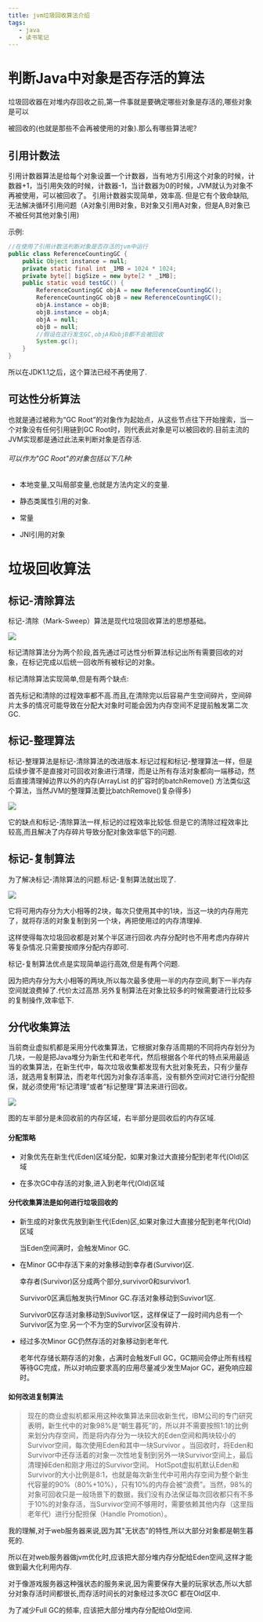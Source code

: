 ```yaml
---
title: jvm垃圾回收算法介绍
tags: 
   - java
   - 读书笔记
---
```



# 判断Java中对象是否存活的算法

垃圾回收器在对堆内存回收之前,第一件事就是要确定哪些对象是存活的,哪些对象是可以

被回收的(也就是那些不会再被使用的对象).那么有哪些算法呢?

## 引用计数法

引用计数器算法是给每个对象设置一个计数器，当有地方引用这个对象的时候，计数器+1，当引用失效的时候，计数器-1，当计数器为0的时候，JVM就认为对象不再被使用，可以被回收了。
 引用计数器实现简单，效率高. 但是它有个致命缺陷,无法解决循环引用问题（A对象引用B对象，B对象又引用A对象，但是A,B对象已不被任何其他对象引用)

示例:

```java
//在使用了引用计数法判断对象是否存活的jvm中运行
public class ReferenceCountingGC {
    public Object instance = null;
    private static final int _1MB = 1024 * 1024;
    private byte[] bigSize = new byte[2 * _1MB];
    public static void testGC() {
        ReferenceCountingGC objA = new ReferenceCountingGC();
        ReferenceCountingGC objB = new ReferenceCountingGC();
        objA.instance = objB;
        objB.instance = objA;
        objA = null;
        objB = null;
        //假设在这行发生GC,objA和objB都不会被回收
        System.gc();
    }
}
```

所以在JDK1.1之后，这个算法已经不再使用了.

## 可达性分析算法

也就是通过被称为“GC Root”的对象作为起始点，从这些节点往下开始搜索，当一个对象没有任何引用链到GC Root时，则代表此对象是可以被回收的.目前主流的JVM实现都是通过此法来判断对象是否存活.

###### 可以作为"GC Root"的对象包括以下几种:

* 本地变量,又叫局部变量,也就是方法内定义的变量.

* 静态类属性引用的对象.
* 常量
* JNI引用的对象



# 垃圾回收算法



## 标记-清除算法

标记-清除（Mark-Sweep）算法是现代垃圾回收算法的思想基础。

![](https://gitee.com/minagamiyuki/picgo-gitee/raw/master/images/20200227113602.png)

标记清除算法分为两个阶段,首先通过可达性分析算法标记出所有需要回收的对象，在标记完成以后统一回收所有被标记的对象。

标记清除算法实现简单,但是有两个缺点:

首先标记和清除的过程效率都不高.而且,在清除完以后容易产生空间碎片，空间碎片太多的情况可能导致在分配大对象时可能会因为内存空间不足提前触发第二次GC.


## 标记-整理算法

标记-整理算法是标记-清除算法的改进版本.标记过程和标记-整理算法一样，但是后续步骤不是直接对可回收对象进行清理，而是让所有存活对象都向一端移动，然后直接清理掉边界以外的内存(ArrayList 的扩容时的batchRemove() 方法类似这个算法，当然JVM的整理算法要比batchRemove()复杂得多)

![](https://gitee.com/minagamiyuki/picgo-gitee/raw/master/images/20200227113657.png)

它的缺点和标记-清除算法一样,标记的过程效率比较低.但是它的清除过程效率比较高,而且解决了内存碎片导致分配对象效率低下的问题.




## 标记-复制算法

为了解决标记-清除算法的问题.标记-复制算法就出现了.

![](https://gitee.com/minagamiyuki/picgo-gitee/raw/master/images/20200227113634.png)

它将可用内存分为大小相等的2块，每次只使用其中的1块，当这一块的内存用完了，就将存活的对象复制到另一个块，再把使用过的内存清理掉.

这样使得每次垃圾回收都是对某个半区进行回收.内存分配时也不用考虑内存碎片等复杂情况.只需要按顺序分配内存即可.

标记-复制算法优点是实现简单运行高效,但是有两个问题.

因为把内存分为大小相等的两块,所以每次最多使用一半的内存空间,剩下一半内存空间就浪费掉了.代价太过高昂.另外复制算法在对象比较多的时候需要进行比较多的复制操作,效率低下.



## 分代收集算法

当前商业虚拟机都是采用分代收集算法，它根据对象存活周期的不同将内存划分为几块，一般是把Java堆分为新生代和老年代，然后根据各个年代的特点采用最适当的收集算法，在新生代中，每次垃圾收集都发现有大批对象死去，只有少量存活，就选用复制算法，而老年代因为对象存活率高，没有额外空间对它进行分配担保，就必须使用“标记清理”或者“标记整理”算法来进行回收。

![](https://gitee.com/minagamiyuki/picgo-gitee/raw/master/images/20200227113937.png)

图的左半部分是未回收前的内存区域，右半部分是回收后的内存区域.



#### 分配策略

* 对象优先在新生代(Eden)区域分配，如果对象过大直接分配到老年代(Old)区域

* 在多次GC中存活的对象,进入到老年代(Old)区域

  

#### 分代收集算法是如何进行垃圾回收的

* 新生成的对象优先放到新生代(Eden)区,如果对象过大直接分配到老年代(Old)区域

  当Eden空间满时，会触发Minor GC.

* 在Minor GC中存活下来的对象移动到幸存者(Survivor)区.

  幸存者(Survivor)区分成两个部分,survivor0和survivor1.

  Survivor0区满后触发执行Minor GC.存活对象移动到Suvivor1区.

  Survivor0区存活对象移动到Suvivor1区，这样保证了一段时间内总有一个Survivor区为空.另一个不为空的Survivor区没有碎片.

* 经过多次Minor GC仍然存活的对象移动到老年代.

  老年代存储长期存活的对象，占满时会触发Full GC，GC期间会停止所有线程等待GC完成，所以对响应要求高的应用尽量减少发生Major GC，避免响应超时。

#### 如何改进复制算法

> 现在的商业虚拟机都采用这种收集算法来回收新生代，IBM公司的专门研究表明，新生代中的对象98%是“朝生暮死”的，所以并不需要按照1:1的比例来划分内存空间，而是将内存分为一块较大的Eden空间和两块较小的Survivor空间，每次使用Eden和其中一块Survivor 。当回收时，将Eden和Survivor中还存活着的对象一次性地复制到另外一块Survivor空间上，最后清理掉Eden和刚才用过的Survivor空间。
>  HotSpot虚拟机默认Eden和Survivor的大小比例是8:1，也就是每次新生代中可用内存空间为整个新生代容量的90%（80%+10%），只有10%的内存会被“浪费”。当然，98%的对象可回收只是一般场景下的数据，我们没有办法保证每次回收都只有不多于10%的对象存活，当Survivor空间不够用时，需要依赖其他内存（这里指老年代）进行分配担保（Handle Promotion）。

我的理解,对于web服务器来说,因为其"无状态"的特性,所以大部分对象都是朝生暮死的.

所以在对web服务器做jvm优化时,应该把大部分堆内存分配给Eden空间,这样才能做到最大化利用内存.

对于像游戏服务器这种强状态的服务来说,因为需要保存大量的玩家状态,所以大部分对象存活时间都很长,而存活时间长的对象经过多次GC 都在Old区中. 

为了减少Full GC的频率, 应该把大部分堆内存分配给Old空间.


